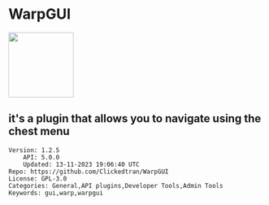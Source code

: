 # WarpGUI
<img src="https://raw.githubusercontent.com/Clickedtran/WarpGUI/1a0c265e8ac44c574d37d4c1dcd7f700b9645ac2/icon.png" width="128" height="128" />

## it's a plugin that allows you to navigate using the chest menu
```properties
Version: 1.2.5
    API: 5.0.0
    Updated: 13-11-2023 19:06:40 UTC
Repo: https://github.com/Clickedtran/WarpGUI
License: GPL-3.0
Categories: General,API plugins,Developer Tools,Admin Tools
Keywords: gui,warp,warpgui
```